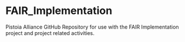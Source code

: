 # FAIR_Implementation
Pistoia Alliance GitHub Repository for use with the FAIR Implementation project and project related activities.
